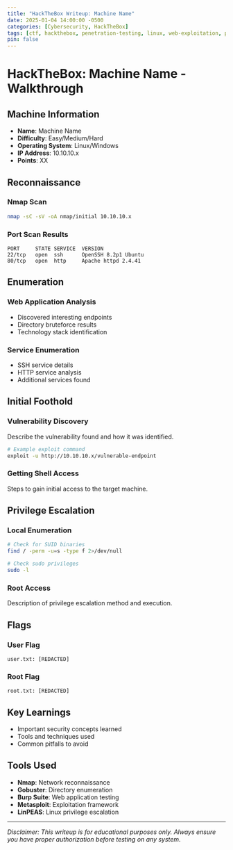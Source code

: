 ```yaml
---
title: "HackTheBox Writeup: Machine Name"
date: 2025-01-04 14:00:00 -0500
categories: [Cybersecurity, HackTheBox]
tags: [ctf, hackthebox, penetration-testing, linux, web-exploitation, privilege-escalation]
pin: false
---
```


# HackTheBox: Machine Name - Walkthrough

## Machine Information
- **Name**: Machine Name
- **Difficulty**: Easy/Medium/Hard
- **Operating System**: Linux/Windows
- **IP Address**: 10.10.10.x
- **Points**: XX

## Reconnaissance

### Nmap Scan
```bash
nmap -sC -sV -oA nmap/initial 10.10.10.x
```

### Port Scan Results
```
PORT     STATE SERVICE  VERSION
22/tcp   open  ssh      OpenSSH 8.2p1 Ubuntu
80/tcp   open  http     Apache httpd 2.4.41
```

## Enumeration

### Web Application Analysis
- Discovered interesting endpoints
- Directory bruteforce results
- Technology stack identification

### Service Enumeration
- SSH service details
- HTTP service analysis
- Additional services found

## Initial Foothold

### Vulnerability Discovery
Describe the vulnerability found and how it was identified.

```bash
# Example exploit command
exploit -u http://10.10.10.x/vulnerable-endpoint
```

### Getting Shell Access
Steps to gain initial access to the target machine.

## Privilege Escalation

### Local Enumeration
```bash
# Check for SUID binaries
find / -perm -u=s -type f 2>/dev/null

# Check sudo privileges
sudo -l
```

### Root Access
Description of privilege escalation method and execution.

## Flags

### User Flag
```
user.txt: [REDACTED]
```

### Root Flag
```
root.txt: [REDACTED]
```

## Key Learnings
- Important security concepts learned
- Tools and techniques used
- Common pitfalls to avoid

## Tools Used
- **Nmap**: Network reconnaissance
- **Gobuster**: Directory enumeration  
- **Burp Suite**: Web application testing
- **Metasploit**: Exploitation framework
- **LinPEAS**: Linux privilege escalation

---

*Disclaimer: This writeup is for educational purposes only. Always ensure you have proper authorization before testing on any system.*